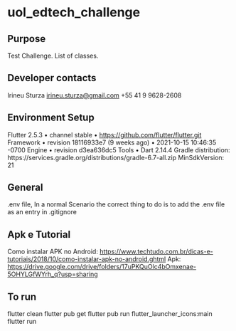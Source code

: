 # uol_edtech_challenge

## Purpose
Test Challenge. List of classes.

## Developer contacts
Irineu Sturza
irineu.sturza@gmail.com
+55 41 9 9628-2608

## Environment Setup
Flutter 2.5.3 • channel stable • https://github.com/flutter/flutter.git
Framework • revision 18116933e7 (9 weeks ago) • 2021-10-15 10:46:35 -0700
Engine • revision d3ea636dc5
Tools • Dart 2.14.4
Gradle distribution: https\://services.gradle.org/distributions/gradle-6.7-all.zip
MinSdkVersion: 21

## General
.env file, In a normal Scenario the correct thing to do is to add the .env file as an entry in .gitignore

## Apk e Tutorial
Como instalar APK no Android: https://www.techtudo.com.br/dicas-e-tutoriais/2018/10/como-instalar-apk-no-android.ghtml
Apk: https://drive.google.com/drive/folders/17uPKQuOlc4bOmxenae-5OHYLGfWYrh_q?usp=sharing


## To run
flutter clean
flutter pub get
flutter pub run flutter_launcher_icons:main
flutter run


